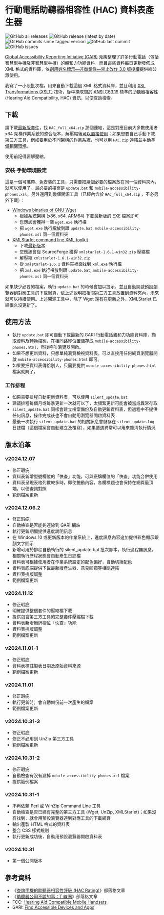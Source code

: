 # 行動電話助聽器相容性 (HAC) 資料表產生器
![GitHub all releases](https://img.shields.io/github/downloads/JediLin/Mobile-phones-HAC-data-table-generator/total?style=for-the-badge)
![GitHub release (latest by date)](https://img.shields.io/github/v/release/JediLin/Mobile-phones-HAC-data-table-generator?label=LATEST%20RELEASE&style=for-the-badge)
<br/>
![GitHub commits since tagged version](https://img.shields.io/github/commits-since/JediLin/Mobile-phones-HAC-data-table-generator/latest?style=for-the-badge)
![GitHub last commit](https://img.shields.io/github/last-commit/JediLin/Mobile-phones-HAC-data-table-generator?style=for-the-badge)
![GitHub issues](https://img.shields.io/github/issues/JediLin/Mobile-phones-HAC-data-table-generator?style=for-the-badge)

[Global Accessibility Reporting Initiative (GARI)](https://www.gari.info/) 蒐集整理了許多行動電話（包括智慧型手機及非智慧型手機）的親和力功能資料，而且這些資料每日更新發佈成 XML 格式的資料庫，依[創用姓名標示—非商業性—禁止改作 3.0 版授權](http://creativecommons.org/licenses/by-nc-nd/3.0/)提供給公眾使用。

我寫了一小段批次檔，用來自動下載這個 XML 格式資料庫，並且利用 [XSL Transformations (XSLT)](https://www.w3.org/TR/xslt/) 技術，從中擷取關於 [ANSI C63.19](https://ieeexplore.ieee.org/document/8906258) 標準的助聽器相容性 (Hearing Aid Compatibility, HAC) 資訊，以便查詢檢索。

## 下載

請下載[最新版套件](https://github.com/JediLin/Mobile-phones-HAC-data-table-generator/releases/latest)，找 `HAC_full_x64.zip` 那個連結，這是對應目前大多數使用者 x64 架構作業系統的整合版本，解壓縮後[可以直接使用](#使用方法)；如果想要自己手動下載第三方工具，例如要用於不同架構的作業系統，也可以用 `HAC.zip` 連結並[手動準備相關環境](#安裝手動環境設定)。

使用前記得要解壓縮。

### 安裝‧手動環境設定

這是一個可攜帶、免安裝的工具，只需要把幾個必要的檔案放在同一個資料夾內，就可以使用了。最必要的檔案是 `update.bat` 和 `mobile-accessibility-phones.xsl`，另外還用到幾個開源工具（已經內含於 `HAC_full_x64.zip` ，不必另外下載）：

- [Windows binaries of GNU Wget](https://eternallybored.org/misc/wget/)
  - 根據系統架構 (x86, x64, ARM64) 下載最新版的 EXE 檔案即可
  - 您應該會獲得一個 `wget.exe` 執行檔
  - 把 `wget.exe` 執行檔放到跟 `update.bat`, `mobile-accessibility-phones.xsl` 同一個資料夾
- [XMLStarlet command line XML toolkit](https://sourceforge.net/projects/xmlstar/)
  - 下載[最新版本](https://sourceforge.net/projects/xmlstar/files/latest/download)
  - 您應該會從 SourceForge 獲得 `xmlstarlet-1.6.1-win32.zip` 壓縮檔
  - 解壓縮 `xmlstarlet-1.6.1-win32.zip`
  - 從 `xmlstarlet-1.6.1` 資料夾裡面找到 `xml.exe` 執行檔
  - 把 `xml.exe` 執行檔放到跟 `update.bat`, `mobile-accessibility-phones.xsl` 同一個資料夾

如果缺少必要的檔案，執行 `update.bat` 的時候會加以提示，並且自動開啟預設瀏覽器到對應工具的下載網頁，依上述說明把相關第三方工具放置到資料夾內，未來就可以持續使用。上述開源工具中，除了 Wget 還有在更新之外，XMLStarlet 已經很久沒更新了。

## 使用方法

- 執行 `update.bat` 即可自動下載最新的 GARI 行動電話親和力功能資料庫，擷取資料及轉換檔案，在相同路徑位置儲存成 `mobile-accessibility-phones.html`，然後呼叫瀏覽器開啟。
- 如果不想更新資料，只想單純瀏覽檢視資料表，可以直接用任何網頁瀏覽器開啟 `mobile-accessibility-phones.html` 即可。
- 如果要把資料表傳給別人，只需要提供 `mobile-accessibility-phones.html` 檔案就夠了。

### 工作排程

- 如果需要排程自動更新資料表，可以使用 `silent_update.bat`
- 建議排程每個月或每季更新一次就可以了，太頻繁更新可能會被當成異常存取
- `silent_update.bat` 同樣會建立檔案備份及自動更新資料表，但過程中不提供任何訊息，操作完成後也不會自動用瀏覽器開啟資料表
- 最後一次執行 `silent_update.bat` 的相關訊息會儲存在 `silent_update.log` 日誌檔（這個檔案會自動建立及覆寫），如果遭遇異常可以用來釐清執行情況

## 版本沿革
### v2024.12.07
- 修正瑕疵
- 資料表新增型號欄位的「快查」功能，可與廠牌欄位的「快查」功能合併使用
- 資料表呈現表格列數較多時，即使捲動內容，各欄標題也會保持在網頁最頂端，以便查詢對照
- 範例檔案更新

### v2024.12.06.2
- 修正瑕疵
- 自動檢查是否能夠連線到 GARI 網站
- 執行更新期間提供進度說明訊息
- 在 Windows 10 或更新版本的作業系統上，進度訊息內容追加提供彩色顯示跟顏文字圖示
- 新增可用於排程自動執行的 silent_update.bat 批次腳本，執行過程無訊息，相關執行歷程狀態會自動產生日誌檔
- 資料表可根據使用者在作業系統設定的配色偏好，自動切換配色
- 資料表底端提供下載最新版產生器、意見回饋等相關連結
- 資料表排版調整
- 範例檔案更新

### v2024.11.12
- 修正瑕疵
- 明確提供整個套件的壓縮檔下載
- 提供包含第三方工具的完整套件壓縮檔下載
- 資料表新增廠牌欄位「快查」功能
- 資料表排版調整
- 範例檔案更新

### v2024.11.01-1
- 修正瑕疵
- 資料表標註製表日期及原始資料來源
- 範例檔案更新

### v2024.11.01
- 修正瑕疵
- 執行更新時，會自動備份前一次產生的檔案
- 範例檔案更新

### v2024.10.31-3
- 修正瑕疵
- 修正不必用到 UnZip 第三方工具
- 範例檔案更新

### v2024.10.31-2
- 修正瑕疵
- 自動檢查有沒有漏掉 `mobile-accessibility-phones.xsl` 檔案
- 提供範例檔案

### v2024.10.31-1
- 不再依賴 Perl 或 WinZip Command Line 工具
- 自動檢查是否已經有完整的第三方工具 (Wget, UnZip, XMLStarlet)；如果沒有找到，就會用預設瀏覽器連到對應工具的下載網頁
- 輸出產製 HTML 格式的資料表
- 整合 CSS 樣式規則
- 執行更新成功後，自動用預設瀏覽器開啟資料表

### v2024.10.31
- 第一個公開版本

## 參考資料

- 《[查詢手機的助聽器相容性評級 (HAC Rating)](https://jedi.org/blog/archives/006259.html)》部落格文章
- 《[助聽器公司不說的事：T 線圈](https://jedi.org/blog/archives/006308.html)》部落格文章
- FCC: [Hearing Aid Compatible Mobile Handsets](https://www.fcc.gov/hearing-aid-compatibility-wireless-telephones)
- GARI: [Find Accessible Devices and Apps](https://www.gari.info/findphones.cfm)
